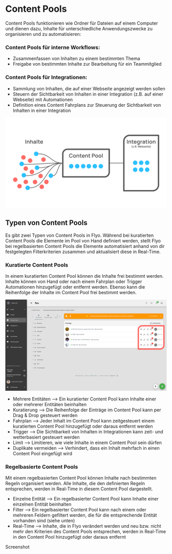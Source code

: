 # Content Pools

Content Pools funktionieren wie Ordner für Dateien auf einem Computer und dienen dazu, Inhalte für unterschiedliche Anwendungszwecke zu organisieren und zu automatisieren:

### Content Pools für interne Workflows:
- Zusammenfassen von Inhalten zu einem bestimmten Thema
- Freigabe von bestimmten Inhalte zur Bearbeitung für ein Teammitglied

### Content Pools für Integrationen:
- Sammlung von Inhalten, die auf einer Webseite angezeigt werden sollen
- Steuern der Sichtbarkeit von Inhalten in einer Integration (z.B. auf einer Webseite) mit Automationen
- Definition eines Content Fahrplans zur Steuerung der Sichtbarkeit von Inhalten in einer Integration

![Überblick Content Pools](assets/content-pools-overview.svg)

## Typen von Content Pools
Es gibt zwei Typen von Content Pools in Flyo. Während bei kuratierten Content Pools die Elemente im Pool von Hand definiert werden, stellt Flyo bei regelbasierten Content Pools die Elemente automatisiert anhand von dir festgelegten Filterkriterien zusammen und aktualisiert diese in Real-Time.

### Kuratierte Content Pools
In einem kuratierten Content Pool können die Inhalte frei bestimmt werden. Inhalte können von Hand oder nach einem Fahrplan oder Trigger Automationen hinzugefügt oder entfernt werden. Ebenso kann die Reihenfolge der Inhalte im Content Pool frei bestimmt werden.

![Kuratierter Content Pool](assets/kuratierte-content-pool-1.svg) 

- Mehrere Entitäten --> Ein kuratierter Content Pool kann Inhalte einer oder mehrerer Entitäten beinhalten
- Kuratierung --> Die Reihenfolge der Einträge im Content Pool kann per Drag & Drop gesteuert werden
- Fahrplan --> Jeder Inhalt im Content Pool kann zeitgesteuert einem kuratierten Content Pool hinzugefügt oder daraus entfernt werden
- Trigger --> Die Sichtbarkeit von Inhalten in Integrationen kann zeit- und wetterbasiert gesteuert werden
- Limit --> Limitieren, wie viele Inhalte in einem Content Pool sein dürfen
- Duplikate vermeiden --> Verhindert, dass ein Inhalt mehrfach in einen Content Pool eingefügt wird

### Regelbasierte Content Pools
Mit einem regelbasierten Content Pool können Inhalte nach bestimmten Regeln organisiert werden. Alle Inhalte, die den definierten Regeln entsprechen, werden in Real-Time in diesem Content Pool dargestellt.

- Einzelne Entität --> Ein regelbasierter Content Pool kann Inhalte einer einzelnen Entität beinhalten
- Filter --> Ein regelbasierter Content Pool kann nach einem oder mehreren Feldern gefiltert werden, die für die entsprechende Entität vorhanden sind (siehe unten)
- Real-Time --> Inhalte, die in Flyo verändert werden und neu bzw. nicht mehr den Kriterien des Content Pools entsprechen, werden in Real-Time in den Content Pool hinzugefügt oder daraus entfernt

Screenshot
